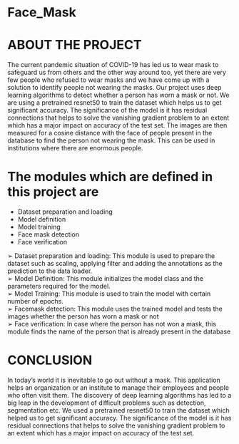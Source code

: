 # Face_Mask

# ABOUT THE PROJECT  
The current pandemic situation of COVID-19 has led us to wear mask to safeguard us from others and the other way around too,
yet there are very few people who refused to wear masks and we have come up with a solution to identify people not wearing the masks.
Our project uses deep learning algorithms to detect whether a person has worn a mask or not.
We are using a pretrained resnet50 to train the dataset which helps us to get significant accuracy. 
The significance of the model is it has residual connections that helps to solve the vanishing gradient problem to an extent which has a major impact on accuracy of the test set. 
The images are then measured for a cosine distance with the face of people present in the database to find the person not wearing the mask. This can be used in institutions where there are enormous people.  
# The modules which are defined in this project are   
* Dataset preparation and loading  
* Model definition  
* Model training  
* Face mask detection  
* Face verification  

➢ Dataset preparation and loading:
          This module is used to prepare the dataset such as scaling, applying filter    and adding the annotations as the prediction to the data loader.  
➢ Model Definition:
          This module initializes the model class and the parameters required for the model.  
➢ Model Training:
          This module is used to train the model with certain number of epochs.  
➢ Facemask detection:
          This module uses the trained model and tests the images whether the person has worn a mask or not    
➢ Face verification:
          In case where the person has not won a mask, this module finds the name of the person that is already present in the database   

# CONCLUSION  
In today’s world it is inevitable to go out without a mask. This application helps an organization or an institute to manage their employees and people who often visit them.
The discovery of deep learning algorithms has led to a big leap in the development of difficult problems such as detection, segmentation etc.
We used a pretrained resnet50 to train the dataset which helped us to get significant accuracy.
The significance of the model is it has residual connections that helps to solve the vanishing gradient problem to an extent which has a major impact on accuracy of the test set.  
